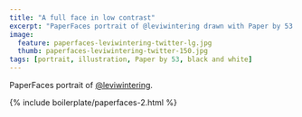 ```yaml
---
title: "A full face in low contrast"
excerpt: "PaperFaces portrait of @leviwintering drawn with Paper by 53 on an iPad."
image: 
  feature: paperfaces-leviwintering-twitter-lg.jpg
  thumb: paperfaces-leviwintering-twitter-150.jpg
tags: [portrait, illustration, Paper by 53, black and white]
---
```


PaperFaces portrait of [@leviwintering](http://twitter.com/leviwintering).

{% include boilerplate/paperfaces-2.html %}